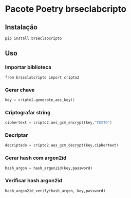 # Pacote Poetry brseclabcripto

## Instalação

```console
pip install brseclabcripto
```

## Uso

### Importar biblioteca

```console
from brseclabcripto import cripto2
```

### Gerar chave

```python
key = cripto2.generate_aes_key()
```

### Criptografar string

```python
ciphertext = cripto2.aes_gcm_encrypt(key,"TEXTO")
```

### Decriptar

```python
decriptado = cripto2.aes_gcm_decrypt(key,ciphertext)
```

### Gerar hash com argon2id

```python
hash_argon = hash_argon2id(key,password)
```

### Verificar hash argon2id

```python
hash_argon2id_verify(hash_argon, key,password)
```
